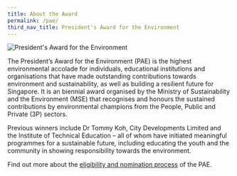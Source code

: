 ```yaml
---
title: About the Award
permalink: /pae/
third_nav_title: President's Award for the Environment
---
```


<div>
    <img src="/images/pae/PAE_Logo.png" alt="President's Award for the Environment" style="max-width:40vh;">
</div>


The President’s Award for the Environment (PAE) is the highest environmental accolade for individuals, educational institutions and organisations that have made outstanding contributions towards environment and sustainability, as well as building a resilient future for Singapore. It is an biennial award organised by the Ministry of Sustainability and the Environment (MSE) that recognises and honours the sustained contributions by environmental champions from the People, Public and Private (3P) sectors.

Previous winners include Dr Tommy Koh, City Developments Limited and the Institute of Technical Education – all of whom have initiated meaningful programmes for a sustainable future, including educating the youth and the community in showing responsibility towards the environment.

Find out more about the [eligibility and nomination process](/pae/nominate/) of the PAE.
